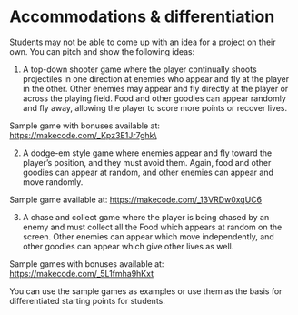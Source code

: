 # Accommodations & differentiation

Students may not be able to come up with an idea for a project on their own. You can pitch and show the following ideas:

1. A top-down shooter game where the player continually shoots projectiles in one direction at enemies who appear and fly at the player in the other. Other enemies may appear and fly directly at the player or across the playing field. Food and other goodies can appear randomly and fly away, allowing the player to score more points or recover lives.

Sample game with bonuses available at: <https://makecode.com/_Kpz3E1Jr7ghk\>

2. A dodge-em style game where enemies appear and fly toward the player’s position, and they must avoid them. Again, food and other goodies can appear at random, and other enemies can appear and move randomly.

Sample game available at: <https://makecode.com/_13VRDw0xqUC6>

3. A chase and collect game where the player is being chased by an enemy and must collect all the Food which appears at random on the screen. Other enemies can appear which move independently, and other goodies can appear which give other lives as well.

Sample games with bonuses available at: <https://makecode.com/_5L1fmha9hKxt>

You can use the sample games as examples or use them as the basis for differentiated starting points for students.
